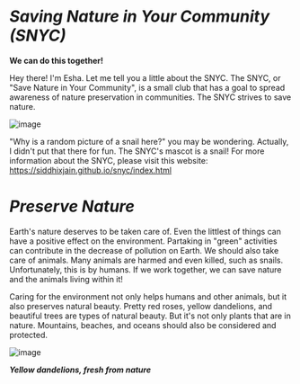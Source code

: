 

# _Saving Nature in Your Community (SNYC)_
**We can do this together!**

Hey there! I'm Esha. Let me tell you a little about the SNYC. The SNYC, or "Save Nature in Your Community",  is a small club that has a goal to spread awareness of nature preservation in communities. The SNYC strives to save nature. 

   ![image](https://user-images.githubusercontent.com/83734393/117228709-6b4cde00-adce-11eb-8032-115a8bcd617b.png)

"Why is a random picture of a snail here?" you may be wondering. Actually, I didn't put that there for fun. The SNYC's mascot is a snail! For more information about the SNYC, please visit this website:  https://siddhixjain.github.io/snyc/index.html
 
  # _Preserve Nature_
  
  Earth's nature deserves to be taken care of. Even the littlest of things can have a positive effect on the environment. Partaking in "green" activities can contribute in the decrease of pollution on Earth. We should also take care of animals. Many animals are harmed and even killed, such as snails. Unfortunately, this is by humans. If we work together, we can save nature and the animals living within it! 
 
 Caring for the environment not only helps humans and other animals, but it also preserves natural beauty. Pretty red roses, yellow dandelions, and beautiful trees are types of natural beauty. But it's not only plants that are in nature. Mountains, beaches, and oceans should also be considered and protected. 
<script async defer src="https://buttons.github.io/buttons.js"></script>

   ![image](https://user-images.githubusercontent.com/83734393/117229872-ba940e00-add0-11eb-8d19-cc1cf003f6c0.png)
   
   **_Yellow dandelions, fresh from nature_**
  
